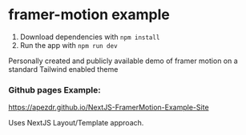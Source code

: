 # framer-motion example

1. Download dependencies with `npm install`
2. Run the app with `npm run dev`


Personally created and publicly available demo of framer motion on a standard Tailwind enabled theme

### Github pages Example:
https://apezdr.github.io/NextJS-FramerMotion-Example-Site


Uses NextJS Layout/Template approach.
